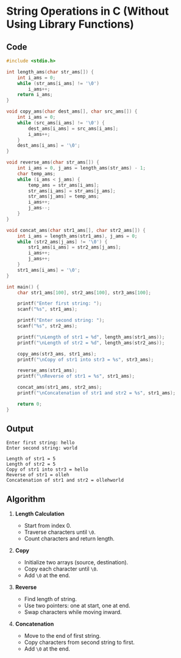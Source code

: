 # String Operations in C (Without Using Library Functions)

## Code

```c
#include <stdio.h>

int length_ams(char str_ams[]) {
    int i_ams = 0;
    while (str_ams[i_ams] != '\0')
        i_ams++;
    return i_ams;
}

void copy_ams(char dest_ams[], char src_ams[]) {
    int i_ams = 0;
    while (src_ams[i_ams] != '\0') {
        dest_ams[i_ams] = src_ams[i_ams];
        i_ams++;
    }
    dest_ams[i_ams] = '\0';
}

void reverse_ams(char str_ams[]) {
    int i_ams = 0, j_ams = length_ams(str_ams) - 1;
    char temp_ams;
    while (i_ams < j_ams) {
        temp_ams = str_ams[i_ams];
        str_ams[i_ams] = str_ams[j_ams];
        str_ams[j_ams] = temp_ams;
        i_ams++;
        j_ams--;
    }
}

void concat_ams(char str1_ams[], char str2_ams[]) {
    int i_ams = length_ams(str1_ams), j_ams = 0;
    while (str2_ams[j_ams] != '\0') {
        str1_ams[i_ams] = str2_ams[j_ams];
        i_ams++;
        j_ams++;
    }
    str1_ams[i_ams] = '\0';
}

int main() {
    char str1_ams[100], str2_ams[100], str3_ams[100];

    printf("Enter first string: ");
    scanf("%s", str1_ams);

    printf("Enter second string: ");
    scanf("%s", str2_ams);

    printf("\nLength of str1 = %d", length_ams(str1_ams));
    printf("\nLength of str2 = %d", length_ams(str2_ams));

    copy_ams(str3_ams, str1_ams);
    printf("\nCopy of str1 into str3 = %s", str3_ams);

    reverse_ams(str1_ams);
    printf("\nReverse of str1 = %s", str1_ams);

    concat_ams(str1_ams, str2_ams);
    printf("\nConcatenation of str1 and str2 = %s", str1_ams);

    return 0;
}
```

## Output

```
Enter first string: hello
Enter second string: world

Length of str1 = 5
Length of str2 = 5
Copy of str1 into str3 = hello
Reverse of str1 = olleh
Concatenation of str1 and str2 = ollehworld
```

## Algorithm

1. **Length Calculation**  
   - Start from index 0.  
   - Traverse characters until `\0`.  
   - Count characters and return length.  

2. **Copy**  
   - Initialize two arrays (source, destination).  
   - Copy each character until `\0`.  
   - Add `\0` at the end.  

3. **Reverse**  
   - Find length of string.  
   - Use two pointers: one at start, one at end.  
   - Swap characters while moving inward.  

4. **Concatenation**  
   - Move to the end of first string.  
   - Copy characters from second string to first.  
   - Add `\0` at the end.  
